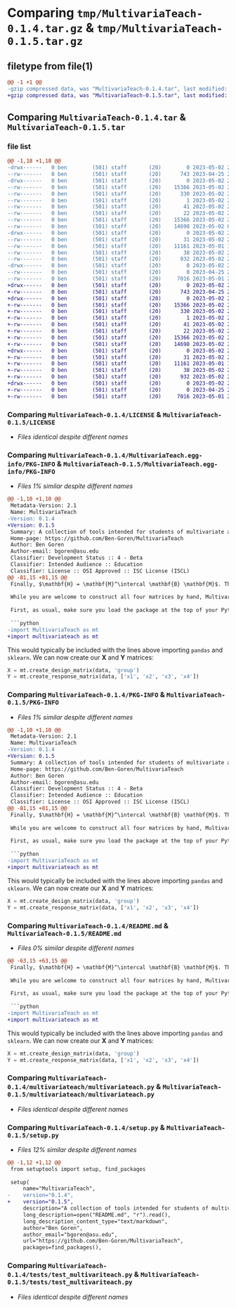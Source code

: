 # Comparing `tmp/MultivariaTeach-0.1.4.tar.gz` & `tmp/MultivariaTeach-0.1.5.tar.gz`

## filetype from file(1)

```diff
@@ -1 +1 @@
-gzip compressed data, was "MultivariaTeach-0.1.4.tar", last modified: Tue May  2 21:14:27 2023, max compression
+gzip compressed data, was "MultivariaTeach-0.1.5.tar", last modified: Tue May  2 21:22:32 2023, max compression
```

## Comparing `MultivariaTeach-0.1.4.tar` & `MultivariaTeach-0.1.5.tar`

### file list

```diff
@@ -1,18 +1,18 @@
-drwx------   0 ben        (501) staff       (20)        0 2023-05-02 21:14:27.796776 MultivariaTeach-0.1.4/
--rw-------   0 ben        (501) staff       (20)      743 2023-04-25 22:03:04.000000 MultivariaTeach-0.1.4/LICENSE
-drwx------   0 ben        (501) staff       (20)        0 2023-05-02 21:14:27.795134 MultivariaTeach-0.1.4/MultivariaTeach.egg-info/
--rw-------   0 ben        (501) staff       (20)    15366 2023-05-02 21:14:27.000000 MultivariaTeach-0.1.4/MultivariaTeach.egg-info/PKG-INFO
--rw-------   0 ben        (501) staff       (20)      330 2023-05-02 21:14:27.000000 MultivariaTeach-0.1.4/MultivariaTeach.egg-info/SOURCES.txt
--rw-------   0 ben        (501) staff       (20)        1 2023-05-02 21:14:27.000000 MultivariaTeach-0.1.4/MultivariaTeach.egg-info/dependency_links.txt
--rw-------   0 ben        (501) staff       (20)       41 2023-05-02 21:14:27.000000 MultivariaTeach-0.1.4/MultivariaTeach.egg-info/requires.txt
--rw-------   0 ben        (501) staff       (20)       22 2023-05-02 21:14:27.000000 MultivariaTeach-0.1.4/MultivariaTeach.egg-info/top_level.txt
--rw-------   0 ben        (501) staff       (20)    15366 2023-05-02 21:14:27.796475 MultivariaTeach-0.1.4/PKG-INFO
--rw-------   0 ben        (501) staff       (20)    14698 2023-05-02 00:18:49.000000 MultivariaTeach-0.1.4/README.md
-drwx------   0 ben        (501) staff       (20)        0 2023-05-02 21:14:27.795542 MultivariaTeach-0.1.4/multivariateach/
--rw-------   0 ben        (501) staff       (20)       31 2023-05-02 20:33:56.000000 MultivariaTeach-0.1.4/multivariateach/__init__.py
--rw-------   0 ben        (501) staff       (20)    11161 2023-05-01 19:52:12.000000 MultivariaTeach-0.1.4/multivariateach/multivariateach.py
--rw-------   0 ben        (501) staff       (20)       38 2023-05-02 21:14:27.796841 MultivariaTeach-0.1.4/setup.cfg
--rw-------   0 ben        (501) staff       (20)      932 2023-05-02 21:13:48.000000 MultivariaTeach-0.1.4/setup.py
-drwx------   0 ben        (501) staff       (20)        0 2023-05-02 21:14:27.795932 MultivariaTeach-0.1.4/tests/
--rw-------   0 ben        (501) staff       (20)        0 2023-04-25 22:05:08.000000 MultivariaTeach-0.1.4/tests/__init__.py
--rw-------   0 ben        (501) staff       (20)     7016 2023-05-01 22:22:43.000000 MultivariaTeach-0.1.4/tests/test_multivariteach.py
+drwx------   0 ben        (501) staff       (20)        0 2023-05-02 21:22:32.421158 MultivariaTeach-0.1.5/
+-rw-------   0 ben        (501) staff       (20)      743 2023-04-25 22:03:04.000000 MultivariaTeach-0.1.5/LICENSE
+drwx------   0 ben        (501) staff       (20)        0 2023-05-02 21:22:32.419844 MultivariaTeach-0.1.5/MultivariaTeach.egg-info/
+-rw-------   0 ben        (501) staff       (20)    15366 2023-05-02 21:22:32.000000 MultivariaTeach-0.1.5/MultivariaTeach.egg-info/PKG-INFO
+-rw-------   0 ben        (501) staff       (20)      330 2023-05-02 21:22:32.000000 MultivariaTeach-0.1.5/MultivariaTeach.egg-info/SOURCES.txt
+-rw-------   0 ben        (501) staff       (20)        1 2023-05-02 21:22:32.000000 MultivariaTeach-0.1.5/MultivariaTeach.egg-info/dependency_links.txt
+-rw-------   0 ben        (501) staff       (20)       41 2023-05-02 21:22:32.000000 MultivariaTeach-0.1.5/MultivariaTeach.egg-info/requires.txt
+-rw-------   0 ben        (501) staff       (20)       22 2023-05-02 21:22:32.000000 MultivariaTeach-0.1.5/MultivariaTeach.egg-info/top_level.txt
+-rw-------   0 ben        (501) staff       (20)    15366 2023-05-02 21:22:32.421013 MultivariaTeach-0.1.5/PKG-INFO
+-rw-------   0 ben        (501) staff       (20)    14698 2023-05-02 21:22:03.000000 MultivariaTeach-0.1.5/README.md
+drwx------   0 ben        (501) staff       (20)        0 2023-05-02 21:22:32.420164 MultivariaTeach-0.1.5/multivariateach/
+-rw-------   0 ben        (501) staff       (20)       31 2023-05-02 20:33:56.000000 MultivariaTeach-0.1.5/multivariateach/__init__.py
+-rw-------   0 ben        (501) staff       (20)    11161 2023-05-01 19:52:12.000000 MultivariaTeach-0.1.5/multivariateach/multivariateach.py
+-rw-------   0 ben        (501) staff       (20)       38 2023-05-02 21:22:32.421193 MultivariaTeach-0.1.5/setup.cfg
+-rw-------   0 ben        (501) staff       (20)      932 2023-05-02 21:22:26.000000 MultivariaTeach-0.1.5/setup.py
+drwx------   0 ben        (501) staff       (20)        0 2023-05-02 21:22:32.420628 MultivariaTeach-0.1.5/tests/
+-rw-------   0 ben        (501) staff       (20)        0 2023-04-25 22:05:08.000000 MultivariaTeach-0.1.5/tests/__init__.py
+-rw-------   0 ben        (501) staff       (20)     7016 2023-05-01 22:22:43.000000 MultivariaTeach-0.1.5/tests/test_multivariteach.py
```

### Comparing `MultivariaTeach-0.1.4/LICENSE` & `MultivariaTeach-0.1.5/LICENSE`

 * *Files identical despite different names*

### Comparing `MultivariaTeach-0.1.4/MultivariaTeach.egg-info/PKG-INFO` & `MultivariaTeach-0.1.5/MultivariaTeach.egg-info/PKG-INFO`

 * *Files 1% similar despite different names*

```diff
@@ -1,10 +1,10 @@
 Metadata-Version: 2.1
 Name: MultivariaTeach
-Version: 0.1.4
+Version: 0.1.5
 Summary: A collection of tools intended for students of multivariate analysis
 Home-page: https://github.com/Ben-Goren/MultivariaTeach
 Author: Ben Goren
 Author-email: bgoren@asu.edu
 Classifier: Development Status :: 4 - Beta
 Classifier: Intended Audience :: Education
 Classifier: License :: OSI Approved :: ISC License (ISCL)
@@ -81,15 +81,15 @@
 Finally, $\mathbf{H} = \mathbf{M}^\intercal \mathbf{B} \mathbf{M}$. The $\mathbf{E}$ and $\mathbf{H}$ matrices are then used to calculate the test statistics.
 
 While you are welcome to construct all four matrices by hand, MultivariaTeach provides tools to help construct them.
 
 First, as usual, make sure you load the package at the top of your Python file:
 
 ```python
-import MultivariaTeach as mt
+import multivariateach as mt
 ```
 
 This would typically be included with the lines above importing `pandas` and `sklearn`. We can now create our $\mathbf{X}$ and $\mathbf{Y}$ matrices:
 
 ```python
 X = mt.create_design_matrix(data, 'group')
 Y = mt.create_response_matrix(data, ['x1', 'x2', 'x3', 'x4'])
```

### Comparing `MultivariaTeach-0.1.4/PKG-INFO` & `MultivariaTeach-0.1.5/PKG-INFO`

 * *Files 1% similar despite different names*

```diff
@@ -1,10 +1,10 @@
 Metadata-Version: 2.1
 Name: MultivariaTeach
-Version: 0.1.4
+Version: 0.1.5
 Summary: A collection of tools intended for students of multivariate analysis
 Home-page: https://github.com/Ben-Goren/MultivariaTeach
 Author: Ben Goren
 Author-email: bgoren@asu.edu
 Classifier: Development Status :: 4 - Beta
 Classifier: Intended Audience :: Education
 Classifier: License :: OSI Approved :: ISC License (ISCL)
@@ -81,15 +81,15 @@
 Finally, $\mathbf{H} = \mathbf{M}^\intercal \mathbf{B} \mathbf{M}$. The $\mathbf{E}$ and $\mathbf{H}$ matrices are then used to calculate the test statistics.
 
 While you are welcome to construct all four matrices by hand, MultivariaTeach provides tools to help construct them.
 
 First, as usual, make sure you load the package at the top of your Python file:
 
 ```python
-import MultivariaTeach as mt
+import multivariateach as mt
 ```
 
 This would typically be included with the lines above importing `pandas` and `sklearn`. We can now create our $\mathbf{X}$ and $\mathbf{Y}$ matrices:
 
 ```python
 X = mt.create_design_matrix(data, 'group')
 Y = mt.create_response_matrix(data, ['x1', 'x2', 'x3', 'x4'])
```

### Comparing `MultivariaTeach-0.1.4/README.md` & `MultivariaTeach-0.1.5/README.md`

 * *Files 0% similar despite different names*

```diff
@@ -63,15 +63,15 @@
 Finally, $\mathbf{H} = \mathbf{M}^\intercal \mathbf{B} \mathbf{M}$. The $\mathbf{E}$ and $\mathbf{H}$ matrices are then used to calculate the test statistics.
 
 While you are welcome to construct all four matrices by hand, MultivariaTeach provides tools to help construct them.
 
 First, as usual, make sure you load the package at the top of your Python file:
 
 ```python
-import MultivariaTeach as mt
+import multivariateach as mt
 ```
 
 This would typically be included with the lines above importing `pandas` and `sklearn`. We can now create our $\mathbf{X}$ and $\mathbf{Y}$ matrices:
 
 ```python
 X = mt.create_design_matrix(data, 'group')
 Y = mt.create_response_matrix(data, ['x1', 'x2', 'x3', 'x4'])
```

### Comparing `MultivariaTeach-0.1.4/multivariateach/multivariateach.py` & `MultivariaTeach-0.1.5/multivariateach/multivariateach.py`

 * *Files identical despite different names*

### Comparing `MultivariaTeach-0.1.4/setup.py` & `MultivariaTeach-0.1.5/setup.py`

 * *Files 12% similar despite different names*

```diff
@@ -1,12 +1,12 @@
 from setuptools import setup, find_packages
 
 setup(
     name="MultivariaTeach",
-    version="0.1.4",
+    version="0.1.5",
     description="A collection of tools intended for students of multivariate analysis",
     long_description=open("README.md", "r").read(),
     long_description_content_type="text/markdown",
     author="Ben Goren",
     author_email="bgoren@asu.edu",
     url="https://github.com/Ben-Goren/MultivariaTeach",
     packages=find_packages(),
```

### Comparing `MultivariaTeach-0.1.4/tests/test_multivariteach.py` & `MultivariaTeach-0.1.5/tests/test_multivariteach.py`

 * *Files identical despite different names*

